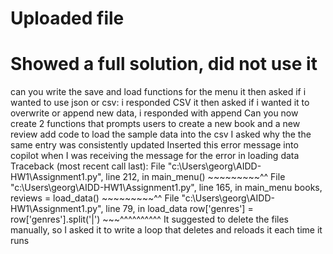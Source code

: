 # Uploaded file
# Showed a full solution, did not use it
can you write the save and load functions for the menu
it then asked if i wanted to use json or csv: i responded CSV
it then asked if i wanted it to overwrite or append new data, i responded with append
Can you now create 2 functions that prompts users to create a new book and a new review
add code to load the sample data into the csv
I asked why the the same entry was consistently updated
Inserted this error message into copilot when I was receiving the message for the error in loading data
Traceback (most recent call last):
  File "c:\Users\georg\AIDD-HW1\Assignment1.py", line 212, in <module>
    main_menu()
    ~~~~~~~~~^^
  File "c:\Users\georg\AIDD-HW1\Assignment1.py", line 165, in main_menu
    books, reviews = load_data()
                     ~~~~~~~~~^^
  File "c:\Users\georg\AIDD-HW1\Assignment1.py", line 79, in load_data
    row['genres'] = row['genres'].split('|')
                    ~~~^^^^^^^^^^ 
It suggested to delete the files manually, so I asked it to write a loop that deletes and reloads it each time it runs
